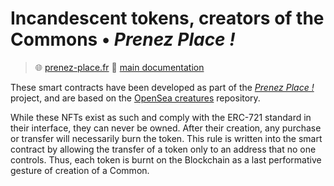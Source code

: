 # Incandescent tokens, creators of the Commons • *Prenez Place !*

> 🌐 [prenez-place.fr](https://prenez-place.fr/)
> 📘 [main documentation](https://github.com/Prenez-Place/Face-B-Blockchain-module)

These smart contracts have been developed as part of
the [*Prenez Place !*](https://github.com/Prenez-Place/Face-B-Blockchain-module)
project, and are based on the [OpenSea creatures](https://github.com/ProjectOpenSea/opensea-creatures) repository.

While these NFTs exist as such and comply with the ERC-721 standard in their interface, they can never be owned. After
their creation, any purchase or transfer will
necessarily burn the token. This rule is written into the smart contract by allowing the transfer of a token only to an
address that no one controls. Thus, each token is burnt on the Blockchain as a last performative gesture of creation of
a Common.

